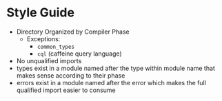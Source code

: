 # Style Guide

* Directory Organized by Compiler Phase
  * Exceptions:
    * `common_types`
    * `cql` (caffeine query language)
* No unqualified imports
* types exist in a module named after the type within module name that makes sense according to their phase
* errors exist in a module named after the error which makes the full qualified import easier to consume
